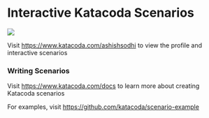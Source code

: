 # Interactive Katacoda Scenarios

[![](http://shields.katacoda.com/katacoda/ashishsodhi/count.svg)](https://www.katacoda.com/ashishsodhi "Get your profile on Katacoda.com")

Visit https://www.katacoda.com/ashishsodhi to view the profile and interactive scenarios

### Writing Scenarios
Visit https://www.katacoda.com/docs to learn more about creating Katacoda scenarios

For examples, visit https://github.com/katacoda/scenario-example
